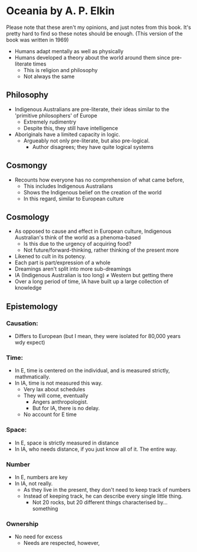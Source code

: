 # Oceania by A. P. Elkin
Please note that these aren't my opinions, and just notes from this book. It's pretty hard to find so these notes should be enough. (This version of the book was written in 1969)

- Humans adapt mentally as well as physically
- Humans developed a theory about the world around them since pre-literate times
	- This is religion and philosophy
	- Not always the same
## Philosophy
- Indigenous Australians are pre-literate, their ideas similar to the 'primitive philosophers' of Europe
	- Extremely rudimentry
	- Despite this, they still have intelligence
- Aboriginals have a limited capacity in logic.
	- Argueably not only pre-literate, but also pre-logical.
		- Author disagrees; they have quite logical systems
## Cosmongy
- Recounts how everyone has no comprehension of what came before,
	- This includes Indigenous Australians
	- Shows the Indigenous belief on the creation of the world
	- In this regard, similar to European culture
## Cosmology
- As opposed to cause and effect in European culture, Indigenous Australian's think of the world as a phenoma-based
	- Is this due to the urgency of acquiring food?
	- Not future/forward-thinking, rather thinking of the present more
- Likened to cult in its potency.
- Each part is part/expression of a whole
- Dreamings aren't split into more sub-dreamings
- IA (Indigenous Australian is too long) ≠ Western but getting there
- Over a long period of time, IA have built up a large collection of knowledge
## Epistemology
### Causation:
- Differs to European (but I mean, they were isolated for 80,000 years wdy expect)
### Time:
- In E, time is centered on the individual, and is measured strictly, mathmatically.
- In IA, time is not measured this way.
	- Very lax about schedules
	- They will come, eventually
		- Angers anthropologist.
		- But for IA, there is no delay.
	- No account for E time
### Space:
- In E, space is strictly measured in distance
- In IA, who needs distance, if you just know all of it. The entire way.
### Number
- In E, numbers are key
- In IA, not really.
	- As they live in the present, they don't need to keep track of numbers
	- Instead of keeping track, he can describe every single little thing.
		- Not 20 rocks, but 20 different things characterised by... something
### Ownership
- No need for excess
	- Needs are respected, however,